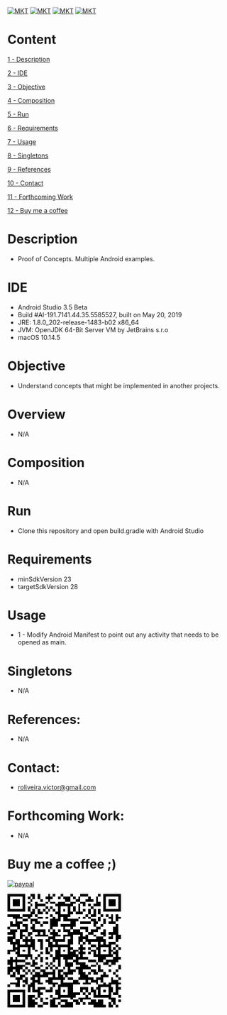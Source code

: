 [![MKT](https://img.shields.io/badge/version-v1.0.0-blue.svg)](https://img.shields.io/badge/version-v1.0.0-blue.svg)
[![MKT](https://img.shields.io/badge/language-multi-orange.svg)](https://img.shields.io/badge/language-Java-orange.svg)
[![MKT](https://img.shields.io/badge/platform-Android-lightgrey.svg)](https://img.shields.io/badge/platform-Android-lightgrey.svg)
[![MKT](https://img.shields.io/badge/license-Copyleft-red.svg)](./LICENSE)

# Content

[1 - Description](#description)

[2 - IDE](#ide)

[3 - Objective](#objective)

[4 - Composition](#composition)

[5 - Run](#run)

[6 - Requirements](#requirements)

[7 - Usage](#usage)

[8 - Singletons](#singletons)

[9 - References](#references)

[10 - Contact](#contact)

[11 - Forthcoming Work](#forthcoming-work)

[12 - Buy me a coffee](#buy-me-a-coffee-)

# Description

  - Proof of Concepts. Multiple Android examples.

# IDE

- Android Studio 3.5 Beta
- Build #AI-191.7141.44.35.5585527, built on May 20, 2019
- JRE: 1.8.0_202-release-1483-b02 x86_64
- JVM: OpenJDK 64-Bit Server VM by JetBrains s.r.o
- macOS 10.14.5

# Objective

  - Understand concepts that might be implemented in another projects.

# Overview

  - N/A

# Composition

  - N/A

# Run

  - Clone this repository and open build.gradle with Android Studio

# Requirements

  - minSdkVersion 23
  - targetSdkVersion 28

# Usage

 - 1 - Modify Android Manifest to point out any activity that needs to be opened as main.

# Singletons

  - N/A

#   References:

  - N/A

#   Contact:

  - roliveira.victor@gmail.com

#   Forthcoming Work:

  - N/A

#   Buy me a coffee ;)

  [![paypal](https://www.paypalobjects.com/en_US/i/btn/btn_donateCC_LG.gif)](https://www.paypal.com/cgi-bin/webscr?cmd=_donations&business=5VY87PA2ETA6A&item_name=Buy+me+a+coffe+%3B%29&currency_code=USD&source=url)

  ![qr.png](assets/qr.png)
